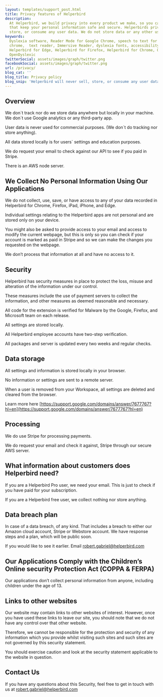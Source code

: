 ```yaml
---
layout: templates/support_post.html
title: Privacy features of Helperbird
description:
  At Helperbird, we build privacy into every product we make, so you can enjoy great experiences
  that keep your personal information safe and secure. Helperbirds privacy features don`t sell,
  store, or consume any user data. We do not store data or any other user-related content.
keywords:
  Dyslexia software, Reader Mode for Google Chrome, speech to text for chrome, Text to speech for
  chrome,  text reader, Immersive Reader, dyslexia fonts, accessibility software, dyslexia software,
  Helperbird for Edge, Helperbird for Firefox, Helperbird for Chrome, Opendyslexic for Chrome,
  OpenDyslexic
twitterSocial: assets/images/graph/twitter.png
facebookSocial: assets/images/graph/twitter.png
url: /privacy/
blog_cat: ''
blog_title: Privacy policy
blog_snip: 'Helperbird will never sell, store, or consume any user data.'
---
```


## Overview


We don\`t track nor do we store data anywhere but locally in your machine. We don\`t use Google analytics or any third-party app.

User data is never used for commercial purposes. (We don\`t do tracking nor store anything).

All data stored locally is for users\` settings and education purposes.

We do request your email to check against our API to see if you paid in Stripe.

There is an AWS node server.

## We Collect No Personal Information Using Our Applications


We do not collect, use, save, or have access to any of your data recorded in Helperbird for Chrome, Firefox, iPad, iPhone, and Edge.

Individual settings relating to the Helperbird apps are not personal and are stored only on your device.


You might also be asked to provide access to your email and access to modify the current webpage, but this is only so you can check if your account is marked as paid in Stripe and so we can make the changes you requested on the webpage.

We don’t process that information at all and have no access to it.

## Security

Helperbird has security measures in place to protect the loss, misuse and alteration of the information under our control. 

These measures include the use of payment servers to collect the information, and other measures as deemed reasonable and necessary.

All code for the extension is verified for Malware by the Google, Firefox, and Microsoft team on each release.

All settings are stored locally.

All Helperbird employee accounts have two-step verification.

All packages and server is updated every two weeks and regular checks.

## Data storage


All settings and information is stored locally in your browser.

No information or settings are sent to a remote server.

When a user is removed from your Workspace, all settings are deleted and cleared from the browser.

Learn more here [https://support.google.com/domains/answer/7677767?hl=en](https://support.google.com/domains/answer/7677767?hl=en)

## Processing

We do use Stripe for processing payments.

We do request your email and check it against, Stripe through our secure AWS server.

## What information about customers does Helperbird need?

If you are a Helperbird Pro user, we need your email. This is just to check if you have paid for your subscription.

If you are a Helperbird free user, we collect nothing nor store anything.

## Data breach plan

In case of a data breach, of any kind. That includes a breach to either our Amazon cloud account,
Stripe or Webstore account. We have response steps and a plan, which will be public soon. 

If you would like to see it earlier. Email [robert.gabriel@helperbird.com](mailto:robert.gabriel@helperbird.com)

## Our Applications Comply with the Children’s Online security Protection Act (COPPA & FERPA)

Our applications don’t collect personal information from anyone, including children under the age of 13.

## Links to other websites

Our website may contain links to other websites of interest. However, once you have used these links to leave our site, you should note that we do not have any control over that other website.

Therefore, we cannot be responsible for the protection and security of any information which you provide whilst visiting such sites and such sites are not governed by this security statement. 

You should exercise caution and look at the security statement applicable to the website in question.

## Contact Us

If you have any questions about this Security, feel free to get in touch with us at
[robert.gabriel@helperbird.com](mailto:robert.gabriel@helperbird.com)
